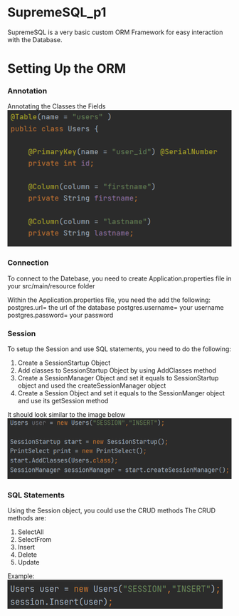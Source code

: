 # SupremeSQL_p1
SupremeSQL is a very basic custom ORM Framework for easy interaction with the Database. 

# Setting Up the ORM 
### Annotation
Annotating the Classes the Fields
![Alt text](src/main/resources/Annotation.PNG "Title")

### Connection
To connect to the Datebase, you need to create Application.properties file in your src/main/resource folder 

Within the Application.properties file, you need the add the following:
postgres.url= the url of the database
postgres.username= your username
postgres.password= your password

### Session
To setup the Session and use SQL statements, you need to do the following:

1) Create a SessionStartup Object
2) Add classes to SessionStartup Object by using AddClasses method
3) Create a SessionManager Object and set it equals to SessionStartup object and used the createSessionManager object
4)  Create a Session Object and set it equals to the SessionManger object and use its getSession method

It should look similar to the image below 
![Alt text](src/main/resources/Setup.png "Title")

### SQL Statements 
Using the Session object, you could use the CRUD methods
The CRUD methods are:
1) SelectAll
2) SelectFrom
3) Insert
4) Delete
5) Update

Example:
![Alt text](src/main/resources/Insert.png "Title")
